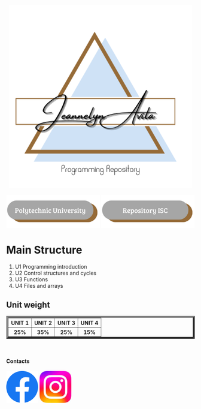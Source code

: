
<p align="center">
<img src="/imagenes/Jeanelyn Avila.png" width="490" title="Jeannelyn LG" alt="Jeannelyn LG"/>
<p/>
<P align="center">
<a href="https://upa.edu.mx/"><img src="/imagenes/BT1.png" width="250" title="UPA"><a/>
<a href="https://github.com/UPA-ISC"><img src="/imagenes/Repository ISC.png" width="250" title="ISC repo"><a/>
<p/>


<h1>Main Structure</h1>                                           
<ol>
<li>U1 Programming introduction
<li>U2 Control structures and cycles
<li>U3 Functions
<li>U4 Files and arrays
</OL>
<p>
<h2>Unit weight</h2>
<table border="5">
<tr>
<th>UNIT 1</th>
<th>UNIT 2</th>
<th>UNIT 3</th>
<th>UNIT 4</th>
</tr>
<tr>
<th>25%</th>
<th>35%</th>
<th>25%</th>
<th>15%</th>
</tr>
</table>
</p>
<br>
<h4>Contacts</h4>
<p align="left">
<a href="https://www.facebook.com/UniversidadPolitecnicaAguascalientes/"><img src="/imagenes/fc.png" width="85" title="UPA"><a/>
<a href="https://instagram.com/upolitecnicaags?igshid=YmMyMTA2M2Y="><img src="/imagenes/in.jpeg" width="85" title="UPA"><a/>
